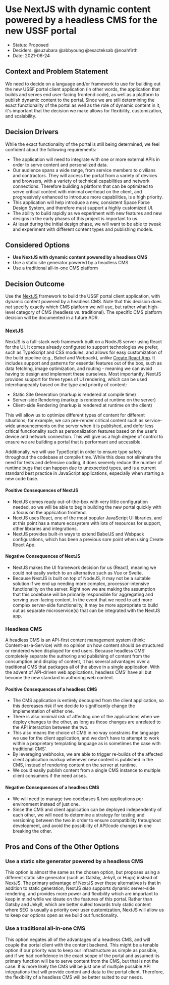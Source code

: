 # Use NextJS with dynamic content powered by a headless CMS for the new USSF portal

- Status: Proposed
- Deciders: @suzubara @abbyoung @esacteksab @noahfirth
- Date: 2021-06-24

## Context and Problem Statement

We need to decide on a language and/or framework to use for building out the new USSF portal client application (in other words, the application that builds and serves end user-facing frontend code), as well as a platform to publish dynamic content to the portal. Since we are still determining the exact functionality of the portal as well as the role of dynamic content in it, it's important that the decision we make allows for flexibility, customization, and scalability.

## Decision Drivers

While the exact functionality of the portal is still being determined, we feel confident about the following requirements:

- The application will need to integrate with one or more external APIs in order to serve content and personalized data.
- Our audience spans a wide range, from service members to civilians and contractors. They will access the portal from a variety of devices and browsers, with a variety of technical capabilities and network connections. Therefore building a platform that can be optimized to serve critical content with minimal overhead on the client, and progressively enhanced to introduce more capabilities, is a high priority.
- This application will help introduce a new, consistent Space Force Design System, and therefore must support a highly customized UI.
- The ability to build rapidly as we experiment with new features and new designs in the early phases of this project is important to us.
- At least during the initial design phase, we will want to be able to tweak and experiment with different content types and publishing models.

## Considered Options

- **Use NextJS with dynamic content powered by a headless CMS**
- Use a static site generator powered by a headless CMS
- Use a traditional all-in-one CMS platform

## Decision Outcome

Use the [NextJS](https://nextjs.org/) framework to build the USSF portal client application, with dynamic content powered by a headless CMS. Note that this decision does _not_ specify exactly which CMS platform we will use, but rather what high-level category of CMS (headless vs. traditional). The specific CMS platform decision will be documented in a future ADR.

### NextJS

NextJS is a full-stack web framework built on a NodeJS server using React for the UI. It comes already configured to support technologies we prefer, such as TypeScript and CSS modules, and allows for easy customization of the build pipeline (e.g., Babel and Webpack), unlike [Create React App](https://create-react-app.dev/). It includes support and patterns for essential features out of the box, such as data fetching, image optimization, and routing - meaning we can avoid having to design and implement these ourselves. Most importantly, NextJS provides support for three types of UI rendering, which can be used interchangeably based on the type and priority of content:

- Static Site Generation (markup is rendered at compile time)
- Server-side Rendering (markup is rendered at runtime on the server)
- Client-side Rendering (markup is rendered at runtime on the client)

This will allow us to optimize different types of content for different situations; for example, we can pre-render critical content such as service-wide announcements on the server when it is published, and defer less critical functionality such as personalization features based on the user’s device and network connection. This will give us a high degree of control to ensure we are building a portal that is performant and accessible.

Additionally, we will use TypeScript in order to ensure type safety throughout the codebase at compile time. While this does not eliminate the need for tests and defensive coding, it does severely reduce the number of runtime bugs that can happen due to unexpected types, and is a current standard best practice in JavaScript applications, especially when starting a new code base.

#### Positive Consequences of NextJS

- NextJS comes ready out-of-the-box with very little configuration needed, so we will be able to begin building the new portal quickly with a focus on the application frontend.
- NextJS uses React, one of the most popular JavaScript UI libraries, and at this point has a mature ecosystem with lots of resources for support, other libraries and integrations.
- NextJS provides built-in ways to extend BabelJS and Webpack configurations, which has been a previous sore point when using Create React App.

#### Negative Consequences of NextJS

- NextJS makes the UI framework decision for us (React), meaning we could not easily switch to an alternative such as Vue or Svelte.
- Because NextJS is built on top of NodeJS, it may not be a suitable solution if we end up needing more complex, processor-intensive functionality on the server. Right now we are making the assumption that this codebase will be primarily responsible for aggregating and serving user-facing content. In the event that we need to add more complex server-side functionality, it may be more appropriate to build out as separate microservice(s) that can be integrated with the NextJS app.

### Headless CMS

A headless CMS is an API-first content management system (think: Content-as-a-Service) with no opinion on how content should be structured or rendered when displayed for end users. Because headless CMS’ completely separate the authoring and publishing of content from the consumption and display of content, it has several advantages over a traditional CMS that packages all of the above in a single application. With the advent of API-driven web applications, headless CMS’ have all but become the new standard in authoring web content.

#### Positive Consequences of a headless CMS

- The CMS application is entirely decoupled from the client application, so this decreases risk if we decide to significantly change the implementation of either one.
- There is also minimal risk of affecting one of the applications when we deploy changes to the other, as long as those changes are unrelated to the API interaction between the two.
- This also means the choice of CMS in no way constrains the language we use for the client application, and we don’t have to attempt to work within a proprietary templating language as is sometimes the case with traditional CMS’.
- By leveraging webhooks, we are able to trigger re-builds of the affected client application markup whenever new content is published in the CMS, instead of rendering content on the server at runtime.
- We could easily publish content from a single CMS instance to multiple client consumers if the need arises.

#### Negative Consequences of a headless CMS

- We will need to manage two codebases & two applications per environment instead of just one.
- Since the CMS and client application can be deployed independently of each other, we will need to determine a strategy for testing and versioning between the two in order to ensure compatibility throughout development, and avoid the possibility of API/code changes in one breaking the other.

## Pros and Cons of the Other Options

### Use a static site generator powered by a headless CMS

This option is almost the same as the chosen option, but proposes using a different static site generator (such as Gatsby, Jekyll, or Hugo) instead of NextJS. The primary advantage of NextJS over these alternatives is that in addition to static generation, NextJS _also_ supports dynamic server-side rendering, and provides more power and flexibility which are important to keep in mind while we ideate on the features of this portal. Rather than Gatsby and Jekyll, which are better suited towards truly static content where SEO is usually a priority over user customization, NextJS will allow us to keep our options open as we build out functionality.

### Use a traditional all-in-one CMS

This option negates all of the advantages of a headless CMS, and will couple the portal client with the content backend. This might be a tenable option if our priority was to keep our infrastructure as simple as possible, and if we had confidence in the exact scope of the portal and assumed its primary function will be to serve content from the CMS, but that is not the case. It is more likely the CMS will be just one of multiple possible API integrations that will provide content and data to the portal client. Therefore, the flexibility of a headless CMS will be better suited to our needs.
